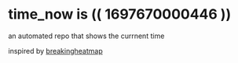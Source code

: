 # time_now is (( 1697670000446 ))

an automated repo that shows the currnent time

inspired by [breakingheatmap](https://github.com/breakingheatmap/breakingheatmap)
